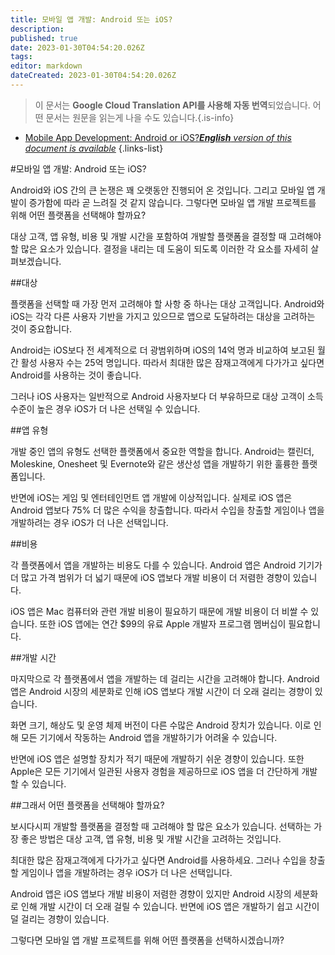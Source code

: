 ```yaml
---
title: 모바일 앱 개발: Android 또는 iOS?
description: 
published: true
date: 2023-01-30T04:54:20.026Z
tags: 
editor: markdown
dateCreated: 2023-01-30T04:54:20.026Z
---
```


> 이 문서는 **Google Cloud Translation API를 사용해 자동 번역**되었습니다.
어떤 문서는 원문을 읽는게 나을 수도 있습니다.{.is-info}
- [Mobile App Development: Android or iOS?***English** version of this document is available*](/en/Knowledge-base/Common/mobile-app-development-android-or-ios)
{.links-list}


#모바일 앱 개발: Android 또는 iOS?

Android와 iOS 간의 큰 논쟁은 꽤 오랫동안 진행되어 온 것입니다. 그리고 모바일 앱 개발이 증가함에 따라 곧 느려질 것 같지 않습니다. 그렇다면 모바일 앱 개발 프로젝트를 위해 어떤 플랫폼을 선택해야 할까요?

대상 고객, 앱 유형, 비용 및 개발 시간을 포함하여 개발할 플랫폼을 결정할 때 고려해야 할 많은 요소가 있습니다. 결정을 내리는 데 도움이 되도록 이러한 각 요소를 자세히 살펴보겠습니다.

##대상

플랫폼을 선택할 때 가장 먼저 고려해야 할 사항 중 하나는 대상 고객입니다. Android와 iOS는 각각 다른 사용자 기반을 가지고 있으므로 앱으로 도달하려는 대상을 고려하는 것이 중요합니다.

Android는 iOS보다 전 세계적으로 더 광범위하며 iOS의 14억 명과 비교하여 보고된 월간 활성 사용자 수는 25억 명입니다. 따라서 최대한 많은 잠재고객에게 다가가고 싶다면 Android를 사용하는 것이 좋습니다.

그러나 iOS 사용자는 일반적으로 Android 사용자보다 더 부유하므로 대상 고객이 소득 수준이 높은 경우 iOS가 더 나은 선택일 수 있습니다.

##앱 유형

개발 중인 앱의 유형도 선택한 플랫폼에서 중요한 역할을 합니다. Android는 캘린더, Moleskine, Onesheet 및 Evernote와 같은 생산성 앱을 개발하기 위한 훌륭한 플랫폼입니다.

반면에 iOS는 게임 및 엔터테인먼트 앱 개발에 이상적입니다. 실제로 iOS 앱은 Android 앱보다 75% 더 많은 수익을 창출합니다. 따라서 수입을 창출할 게임이나 앱을 개발하려는 경우 iOS가 더 나은 선택입니다.

##비용

각 플랫폼에서 앱을 개발하는 비용도 다를 수 있습니다. Android 앱은 Android 기기가 더 많고 가격 범위가 더 넓기 때문에 iOS 앱보다 개발 비용이 더 저렴한 경향이 있습니다.

iOS 앱은 Mac 컴퓨터와 관련 개발 비용이 필요하기 때문에 개발 비용이 더 비쌀 수 있습니다. 또한 iOS 앱에는 연간 $99의 유료 Apple 개발자 프로그램 멤버십이 필요합니다.

##개발 시간

마지막으로 각 플랫폼에서 앱을 개발하는 데 걸리는 시간을 고려해야 합니다. Android 앱은 Android 시장의 세분화로 인해 iOS 앱보다 개발 시간이 더 오래 걸리는 경향이 있습니다.

화면 크기, 해상도 및 운영 체제 버전이 다른 수많은 Android 장치가 있습니다. 이로 인해 모든 기기에서 작동하는 Android 앱을 개발하기가 어려울 수 있습니다.

 반면에 iOS 앱은 설명할 장치가 적기 때문에 개발하기 쉬운 경향이 있습니다. 또한 Apple은 모든 기기에서 일관된 사용자 경험을 제공하므로 iOS 앱을 더 간단하게 개발할 수 있습니다.

##그래서 어떤 플랫폼을 선택해야 할까요?

보시다시피 개발할 플랫폼을 결정할 때 고려해야 할 많은 요소가 있습니다. 선택하는 가장 좋은 방법은 대상 고객, 앱 유형, 비용 및 개발 시간을 고려하는 것입니다.

최대한 많은 잠재고객에게 다가가고 싶다면 Android를 사용하세요. 그러나 수입을 창출할 게임이나 앱을 개발하려는 경우 iOS가 더 나은 선택입니다.

Android 앱은 iOS 앱보다 개발 비용이 저렴한 경향이 있지만 Android 시장의 세분화로 인해 개발 시간이 더 오래 걸릴 수 있습니다. 반면에 iOS 앱은 개발하기 쉽고 시간이 덜 걸리는 경향이 있습니다.

그렇다면 모바일 앱 개발 프로젝트를 위해 어떤 플랫폼을 선택하시겠습니까?